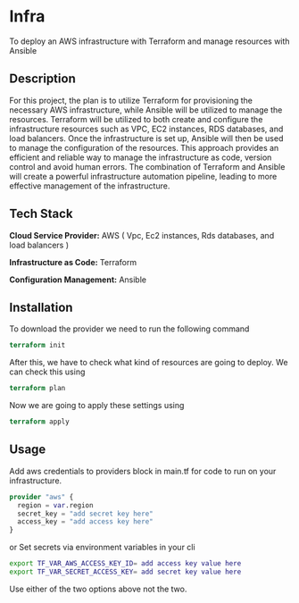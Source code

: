 # Infra

To deploy an AWS infrastructure with Terraform and manage resources with Ansible

## Description

For this project, the plan is to utilize Terraform for provisioning the necessary AWS infrastructure, while Ansible will be utilized to manage the resources. Terraform will be utilized to both create and configure the infrastructure resources such as VPC, EC2 instances, RDS databases, and load balancers. Once the infrastructure is set up, Ansible will then be used to manage the configuration of the resources. This approach provides an efficient and reliable way to manage the infrastructure as code, version control and avoid human errors. The combination of Terraform and Ansible will create a powerful infrastructure automation pipeline, leading to more effective management of the infrastructure.

## Tech Stack

**Cloud Service Provider:** AWS ( Vpc, Ec2 instances, Rds databases, and load balancers )  

**Infrastructure as Code:** Terraform

**Configuration Management:** Ansible

## Installation

To download the provider we need to run the following command

 ```terraform
terraform init
```

After this, we have to check what kind of resources are going to deploy. We can check this using

``` terraform
terraform plan
```  

Now we are going to apply these settings using

``` terraform
terraform apply
```

## Usage

Add aws credentials to providers block in main.tf for code to run on your infrastructure.

```terraform
provider "aws" {
  region = var.region
  secret_key = "add secret key here"
  access_key = "add access key here"
}
```

or Set secrets via environment variables in your cli

```bash
export TF_VAR_AWS_ACCESS_KEY_ID= add access key value here
export TF_VAR_SECRET_ACCESS_KEY= add secret key value here
```

Use either of the two options above not the two.
